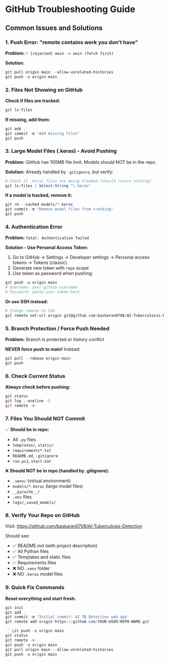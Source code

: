 # GitHub Troubleshooting Guide

## Common Issues and Solutions

### 1. Push Error: "remote contains work you don't have"

**Problem:** `! [rejected] main -> main (fetch first)`

**Solution:**
```powershell
git pull origin main --allow-unrelated-histories
git push -u origin main
```

### 2. Files Not Showing on GitHub

**Check if files are tracked:**
```powershell
git ls-files
```

**If missing, add them:**
```powershell
git add .
git commit -m "Add missing files"
git push
```

### 3. Large Model Files (.keras) - Avoid Pushing

**Problem:** GitHub has 100MB file limit. Models should NOT be in the repo.

**Solution:** Already handled by `.gitignore`, but verify:
```powershell
# Check if .keras files are being tracked (should return nothing)
git ls-files | Select-String "\.keras"
```

**If a model is tracked, remove it:**
```powershell
git rm --cached models/*.keras
git commit -m "Remove model files from tracking"
git push
```

### 4. Authentication Error

**Problem:** `fatal: Authentication failed`

**Solution - Use Personal Access Token:**

1. Go to GitHub → Settings → Developer settings → Personal access tokens → Tokens (classic)
2. Generate new token with `repo` scope
3. Use token as password when pushing:
```powershell
git push -u origin main
# Username: your-github-username
# Password: paste-your-token-here
```

**Or use SSH instead:**
```powershell
# Change remote to SSH
git remote set-url origin git@github.com:baskaran0708/AI-Tuberculosis-Detection.git
```

### 5. Branch Protection / Force Push Needed

**Problem:** Branch is protected or history conflict

**NEVER force push to main!** Instead:
```powershell
git pull --rebase origin main
git push
```

### 6. Check Current Status

**Always check before pushing:**
```powershell
git status
git log --oneline -5
git remote -v
```

### 7. Files You Should NOT Commit

✅ **Should be in repo:**
- All `.py` files
- `templates/`, `static/`
- `requirements*.txt`
- `README.md`, `.gitignore`
- `run.ps1`, `start.bat`

❌ **Should NOT be in repo (handled by .gitignore):**
- `.venv/` (virtual environment)
- `models/*.keras` (large model files)
- `__pycache__/`
- `.env` files
- `logs/`, `saved_models/`

### 8. Verify Your Repo on GitHub

Visit: https://github.com/baskaran0708/AI-Tuberculosis-Detection

Should see:
- ✅ README.md (with project description)
- ✅ All Python files
- ✅ Templates and static files
- ✅ Requirements files
- ❌ NO `.venv` folder
- ❌ NO `.keras` model files

### 9. Quick Fix Commands

**Reset everything and start fresh:**
```powershell
git init
git add .
git commit -m "Initial commit: AI TB Detection web app"
git remote add origin https://github.com/YOUR-USER/REPO-NAME.git

```git push -u origin main
git status
git remote -v
git push -u origin main
git pull origin main --allow-unrelated-histories
git push -u origin main